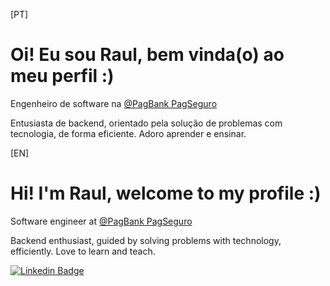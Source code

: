 [PT]
# Oi! Eu sou Raul, bem vinda(o) ao meu perfil :)
Engenheiro de software na [@PagBank PagSeguro](https://pagseguro.uol.com.br/conta-digital/conta-digital-gratis#rmcl)

Entusiasta de backend, orientado pela solução de problemas com tecnologia, de forma eficiente.
Adoro aprender e ensinar.


[EN]
# Hi! I'm Raul, welcome to my profile :)
Software engineer at [@PagBank PagSeguro](https://pagseguro.uol.com.br/conta-digital/conta-digital-gratis#rmcl)

Backend enthusiast, guided by solving problems with technology, efficiently.
Love to learn and teach.

[![Linkedin Badge](https://img.shields.io/badge/-LinkedIn-blue?style=flat-square&logo=Linkedin&logoColor=white&link=https://www.linkedin.com/in/raul-paes/)](https://www.linkedin.com/in/raul-paes/)
